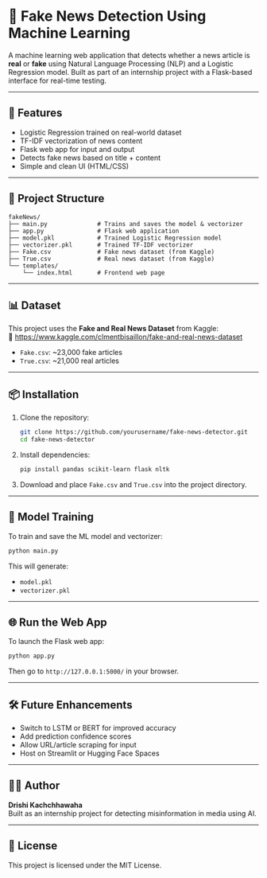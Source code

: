 # 📰 Fake News Detection Using Machine Learning

A machine learning web application that detects whether a news article is **real** or **fake** using Natural Language Processing (NLP) and a Logistic Regression model. Built as part of an internship project with a Flask-based interface for real-time testing.

---

## 🚀 Features

- Logistic Regression trained on real-world dataset
- TF-IDF vectorization of news content
- Flask web app for input and output
- Detects fake news based on title + content
- Simple and clean UI (HTML/CSS)

---

## 📁 Project Structure

```
fakeNews/
├── main.py              # Trains and saves the model & vectorizer
├── app.py               # Flask web application
├── model.pkl            # Trained Logistic Regression model
├── vectorizer.pkl       # Trained TF-IDF vectorizer
├── Fake.csv             # Fake news dataset (from Kaggle)
├── True.csv             # Real news dataset (from Kaggle)
└── templates/
    └── index.html       # Frontend web page
```

---

## 📊 Dataset

This project uses the **Fake and Real News Dataset** from Kaggle:  
🔗 https://www.kaggle.com/clmentbisaillon/fake-and-real-news-dataset

- `Fake.csv`: ~23,000 fake articles  
- `True.csv`: ~21,000 real articles

---

## 📦 Installation

1. Clone the repository:
   ```bash
   git clone https://github.com/yourusername/fake-news-detector.git
   cd fake-news-detector
   ```

2. Install dependencies:
   ```bash
   pip install pandas scikit-learn flask nltk
   ```

3. Download and place `Fake.csv` and `True.csv` into the project directory.

---

## 🧠 Model Training

To train and save the ML model and vectorizer:
```bash
python main.py
```

This will generate:
- `model.pkl`
- `vectorizer.pkl`

---

## 🌐 Run the Web App

To launch the Flask web app:
```bash
python app.py
```

Then go to `http://127.0.0.1:5000/` in your browser.

---

## 🛠 Future Enhancements

- Switch to LSTM or BERT for improved accuracy
- Add prediction confidence scores
- Allow URL/article scraping for input
- Host on Streamlit or Hugging Face Spaces

---

## 🙋‍♂️ Author

**Drishi Kachchhawaha**  
Built as an internship project for detecting misinformation in media using AI.

---

## 📜 License

This project is licensed under the MIT License.
